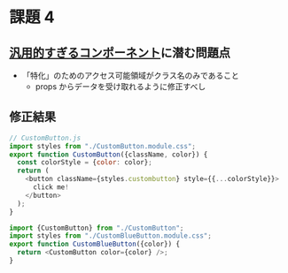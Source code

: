 # 課題 4

## [汎用的すぎるコンポーネント](https://codesandbox.io/s/aged-glade-6grnuk)に潜む問題点

- 「特化」のためのアクセス可能領域がクラス名のみであること
  - props からデータを受け取れるように修正すべし

## 修正結果

```js
// CustomButton.js
import styles from "./CustomButton.module.css";
export function CustomButton({className, color}) {
  const colorStyle = {color: color};
  return (
    <button className={styles.custombutton} style={{...colorStyle}}>
      click me!
    </button>
  );
}
```

```js
import {CustomButton} from "./CustomButton";
import styles from "./CustomBlueButton.module.css";
export function CustomBlueButton({color}) {
  return <CustomButton color={color} />;
}
```
